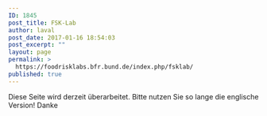 ```yaml
---
ID: 1845
post_title: FSK-Lab
author: laval
post_date: 2017-01-16 18:54:03
post_excerpt: ""
layout: page
permalink: >
  https://foodrisklabs.bfr.bund.de/index.php/fsklab/
published: true
---
```

Diese Seite wird derzeit überarbeitet. Bitte nutzen Sie so lange die englische Version! Danke